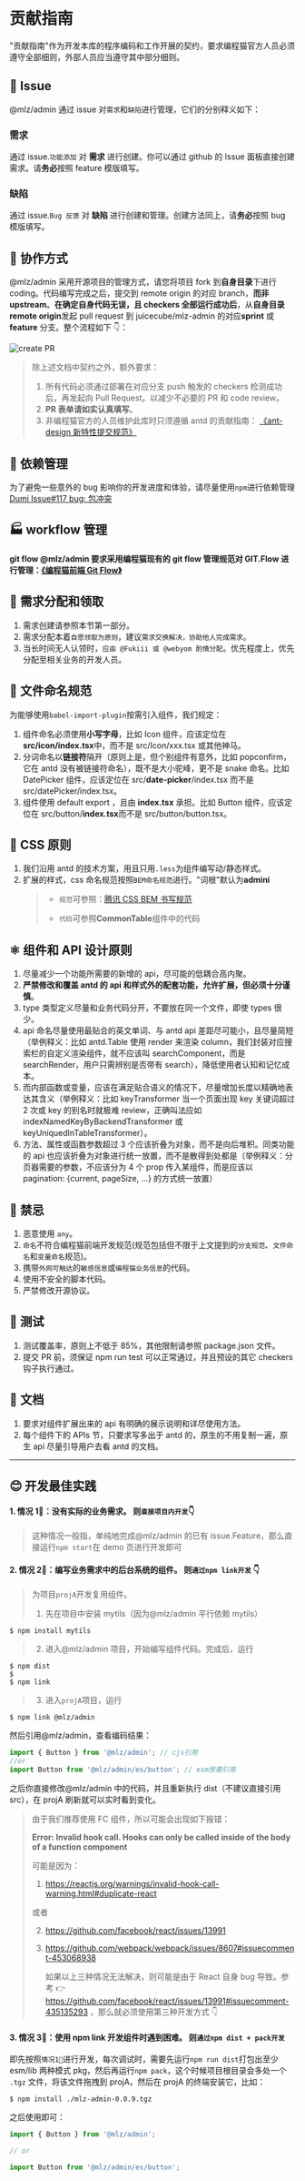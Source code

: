 # 贡献指南

"贡献指南"作为开发本库的程序编码和工作开展的契约，要求编程猫官方人员必须遵守全部细则，外部人员应当遵守其中部分细则。

## 🎯 Issue

@mlz/admin 通过 issue 对`需求`和`缺陷`进行管理，它们的分别释义如下：

### 需求

通过 issue.`功能添加` 对 **需求** 进行创建。你可以通过 github 的 Issue 面板直接创建需求。请**务必**按照 feature 模版填写。

### 缺陷

通过 issue.`Bug 反馈` 对 **缺陷** 进行创建和管理。创建方法同上，请**务必**按照 bug 模版填写。

## 🤝 协作方式

@mlz/admin 采用开源项目的管理方式，请您将项目 fork 到**自身目录**下进行 coding。代码编写完成之后，提交到 remote origin 的对应 branch，**而非 upstream**。**在确定自身代码无误，且 checkers 全部运行成功后**，从**自身目录 remote origin**发起 pull request 到 juicecube/mlz-admin 的对应**sprint** 或 **feature** 分支。整个流程如下 👇：

![create PR](https://raw.githubusercontent.com/milobluebell/imgs-repo/master/WX20201105-1130223.png)

> 除上述文档中契约之外，额外要求：
>
> 1. 所有代码必须通过部署在对应分支 push 触发的 checkers 检测成功后，再发起向 Pull Request。以减少不必要的 PR 和 code review。
> 2. **PR 表单请如实认真填写**。
> 3. 非编程猫官方的人员维护此库时只须遵循 antd 的贡献指南： [《ant-design 新特性提交规范》](https://github.com/ant-design/ant-design/wiki/PR-%E8%A7%84%E8%8C%83#ant-design-%E6%96%B0%E7%89%B9%E6%80%A7%E6%8F%90%E4%BA%A4%E8%A7%84%E8%8C%83)

## 🐢 依赖管理

为了避免一些意外的 bug 影响你的开发进度和体验，请尽量使用`npm`进行依赖管理[Dumi Issue#117 bug: 包冲突](https://github.com/umijs/dumi/issues/117)

## 🏭 workflow 管理

#### git flow @mlz/admin 要求采用编程猫现有的 git flow 管理规范对 GIT.Flow 进行管理：[《编程猫前端 Git Flow》](https://shimo.im/docs/aBAYV4XJdXfn8d3j)

###

## 🏅 需求分配和领取

1. 需求创建请参照本节第一部分。
2. 需求分配本着`自愿领取为原则`，建议`需求交换解决，协助他人完成需求`。
3. 当长时间无人认领时，`应由 @Fukiii 或 @webyom 酌情分配`。优先程度上，优先分配至相关业务的开发人员。

## 📁 文件命名规范

为能够使用`babel-import-plugin`按需引入组件，我们规定：

1. 组件命名必须使用**小写字母**，比如 Icon 组件，应该定位在 **src/icon/index.tsx**中，而不是 src/Icon/xxx.tsx 或其他神马。
2. 分词命名以**链接符**隔开（原则上是，但个别组件有意外，比如 popconfirm，它在 antd 没有被链接符命名），既不是大小驼峰，更不是 snake 命名。比如 DatePicker 组件，应该定位在 src/**date-picker**/index.tsx 而不是 src/datePicker/index.tsx。
3. 组件使用 default export ，且由 **index.tsx** 承担。比如 Button 组件，应该定位在 src/button/**index.tsx**而不是 src/button/button.tsx。

## 🤵 CSS 原则

1. 我们沿用 antd 的技术方案，用且只用`.less`为组件编写动/静态样式。
2. 扩展的样式，css 命名规范按照`BEM命名规范`进行。"词根"默认为**admini**
   > - `规范`可参照：[腾讯 CSS BEM 书写规范](https://github.com/Tencent/tmt-workflow/wiki/%E2%92%9B-%5B%E8%A7%84%E8%8C%83%5D--CSS-BEM-%E4%B9%A6%E5%86%99%E8%A7%84%E8%8C%83)
   >
   > - `代码`可参照**CommonTable**组件中的代码

## ⚛️ 组件和 API 设计原则

1. 尽量减少一个功能所需要的新增的 api，尽可能的低耦合高内聚。
2. **严禁修改和覆盖 antd 的 api 和样式外的配套功能，允许扩展，但必须十分谨慎**。
3. type 类型定义尽量和业务代码分开，不要放在同一个文件，即使 types 很少。
4. api 命名尽量使用最贴合的英文单词、与 antd api 差距尽可能小，且尽量简短（举例释义：比如 antd.Table 使用 render 来渲染 column，我们封装对应搜索栏的自定义渲染组件，就不应该叫 searchComponent，而是 searchRender，用户只需辨别是否带有 search），降低使用者认知和记忆成本。
5. 而内部函数或变量，应该在满足贴合语义的情况下，尽量增加长度以精确地表达其含义（举例释义：比如 keyTransformer 当一个页面出现 key 关键词超过 2 次或 key 的别名时就极难 review，正确叫法应如 indexNamedKeyByBackendTransformer 或 keyUniquedInTableTransformer）。
6. 方法、属性或函数参数超过 3 个应该折叠为对象，而不是向后堆积。同类功能的 api 也应该折叠为对象进行统一放置，而不是散得到处都是（举例释义：分页器需要的参数，不应该分为 4 个 prop 传入某组件，而是应该以 pagination: {current, pageSize, ...} 的方式统一放置）

## 🍎 禁忌

1. 恶意使用 `any`。
2. `命名`不符合编程猫前端开发规范(规范包括但不限于上文提到的`分支规范`、`文件命名`和`变量命名`规范)。
3. 携带`外网可触达`的`敏感信息`或`编程猫业务信息`的代码。
4. 使用不安全的脚本代码。
5. 严禁修改开源协议。

## 🔬 测试

1. 测试覆盖率，原则上不低于 85%，其他限制请参照 package.json 文件。
2. 提交 PR 前，须保证 npm run test 可以正常通过，并且预设的其它 checkers 钩子执行通过。

## 📖 文档

1. 要求对组件扩展出来的 api 有明确的展示说明和详尽使用方法。
2. 每个组件下的 APIs 节，只要求写多出于 antd 的，原生的不用复制一遍，原生 api 尽量引导用户去看 antd 的文档。

---

## 😊 开发最佳实践

#### 1. 情况 1⃣️：没有实际的业务需求。 则`直接项目内开发`👇

> 这种情况一般指，单纯地完成@mlz/admin 的已有 issue.Feature，那么直接运行`npm start`在 demo 页进行开发即可

#### 2. 情况 2⃣️：编写业务需求中的后台系统的组件。 则`通过npm link开发` 👇

> 为项目`projA`开发复用组件。
>
> 1.  先在项目中安装 mytils（因为@mlz/admin 平行依赖 mytils）

```shell
$ npm install mytils
```

> 2.  进入@mlz/admin 项目，开始编写组件代码。完成后，运行

```shell
$ npm dist
$
$ npm link
```

> 3.  进入`projA`项目，运行

```shell
$ npm link @mlz/admin
```

然后引用@mlz/admin，查看编码结果：

```jsx
import { Button } from '@mlz/admin'; // cjs引用
//or
import Button from '@mlz/admin/es/button'; // esm按需引用
```

之后你直接修改@mlz/admin 中的代码，并且重新执行 dist（不建议直接引用 src），在 projA 刷新就可以实时看到变化。

> 由于我们推荐使用 FC 组件，所以可能会出现如下报错：
>
> **Error: Invalid hook call. Hooks can only be called inside of the body of a function component**
>
> 可能是因为：
>
> 1.  https://reactjs.org/warnings/invalid-hook-call-warning.html#duplicate-react
>
> 或者
>
> 2.  https://github.com/facebook/react/issues/13991
> 3.  https://github.com/webpack/webpack/issues/8607#issuecomment-453068938
>
>     如果以上三种情况无法解决，则可能是由于 React 自身 bug 导致。参考 👉https://github.com/facebook/react/issues/13991#issuecomment-435135293 ，那么就必须使用第三种开发方式 👇

#### 3. 情况 3⃣️：使用 npm link 开发组件时遇到困难。 则`通过npm dist + pack开发`

即先按照`情况1⃣️`进行开发，每次调试时，需要先运行`npm run dist`打包出至少 esm/lib 两种模式 pkg，然后再运行`npm pack`，这个时候项目根目录会多处一个 `.tgz` 文件，将该文件拖拽到 projA，然后在 projA 的终端安装它，比如：

```shell
$ npm install ./mlz-admin-0.0.9.tgz
```

之后使用即可：

```jsx
import { Button } from '@mlz/admin';

// or

import Button from '@mlz/admin/es/button';
```
